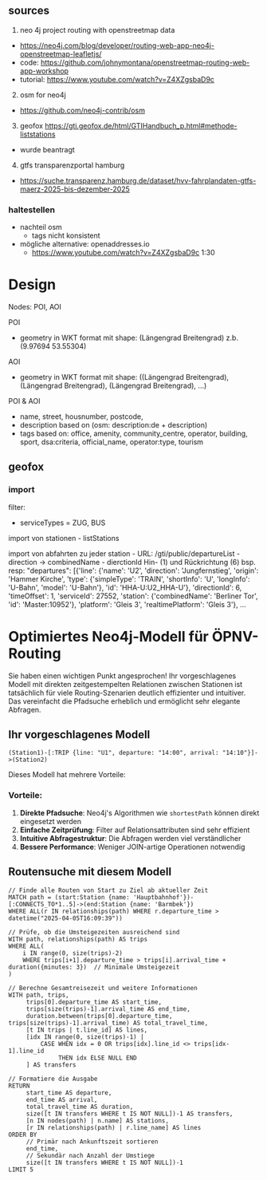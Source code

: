 ## sources

1. neo 4j project routing with openstreetmap data
- https://neo4j.com/blog/developer/routing-web-app-neo4j-openstreetmap-leafletjs/
- code: https://github.com/johnymontana/openstreetmap-routing-web-app-workshop
- tutorial: https://www.youtube.com/watch?v=Z4XZgsbaD9c

2. osm for neo4j
- https://github.com/neo4j-contrib/osm

3. geofox
https://gti.geofox.de/html/GTIHandbuch_p.html#methode-liststations
- wurde beantragt

4. gtfs transparenzportal hamburg
- https://suche.transparenz.hamburg.de/dataset/hvv-fahrplandaten-gtfs-maerz-2025-bis-dezember-2025

### haltestellen
- nachteil osm 
    - tags nicht konsistent
- mögliche alternative: openaddresses.io
    - https://www.youtube.com/watch?v=Z4XZgsbaD9c 1:30


# Design

Nodes: POI, AOI


POI
- geometry in WKT format mit shape: (Längengrad Breitengrad) z.b. (9.97694 53.55304)


AOI
- geometry in WKT format mit shape: ((Längengrad Breitengrad), (Längengrad Breitengrad), (Längengrad Breitengrad), ...)

POI & AOI
- name, street, housnumber, postcode, 
- description based on (osm: description:de + description)
- tags based on: office, amenity, community_centre, operator, building, sport, dsa:criteria, official_name, operator:type, tourism

## geofox
### import
filter:
- serviceTypes = ZUG, BUS


import von stationen
    - listStations

import von abfahrten zu jeder station
    - URL: /gti/public/departureList 
    - direction -> combinedName
    - dierctionId Hin- (1) und Rückrichtung (6) 
    bsp. resp:
    "departures": [{'line': {'name': 'U2',
    'direction': 'Jungfernstieg',
    'origin': 'Hammer Kirche',
    'type': {'simpleType': 'TRAIN',
     'shortInfo': 'U',
     'longInfo': 'U-Bahn',
     'model': 'U-Bahn'},
    'id': 'HHA-U:U2_HHA-U'},
   'directionId': 6,
   'timeOffset': 1,
   'serviceId': 27552,
   'station': {'combinedName': 'Berliner Tor', 'id': 'Master:10952'},
   'platform': 'Gleis 3',
   'realtimePlatform': 'Gleis 3'},
   ...



# Optimiertes Neo4j-Modell für ÖPNV-Routing

Sie haben einen wichtigen Punkt angesprochen! Ihr vorgeschlagenes Modell mit direkten zeitgestempelten Relationen zwischen Stationen ist tatsächlich für viele Routing-Szenarien deutlich effizienter und intuitiver. Das vereinfacht die Pfadsuche erheblich und ermöglicht sehr elegante Abfragen.

## Ihr vorgeschlagenes Modell

```
(Station1)-[:TRIP {line: "U1", departure: "14:00", arrival: "14:10"}]->(Station2)
```

Dieses Modell hat mehrere Vorteile:

### Vorteile:
1. **Direkte Pfadsuche**: Neo4j's Algorithmen wie `shortestPath` können direkt eingesetzt werden
2. **Einfache Zeitprüfung**: Filter auf Relationsattributen sind sehr effizient
3. **Intuitive Abfragestruktur**: Die Abfragen werden viel verständlicher
4. **Bessere Performance**: Weniger JOIN-artige Operationen notwendig


## Routensuche mit diesem Modell

```cypher
// Finde alle Routen von Start zu Ziel ab aktueller Zeit
MATCH path = (start:Station {name: 'Hauptbahnhof'})-[:CONNECTS_TO*1..5]->(end:Station {name: 'Barmbek'})
WHERE ALL(r IN relationships(path) WHERE r.departure_time > datetime("2025-04-05T16:09:39"))

// Prüfe, ob die Umsteigezeiten ausreichend sind
WITH path, relationships(path) AS trips
WHERE ALL(
    i IN range(0, size(trips)-2) 
    WHERE trips[i+1].departure_time > trips[i].arrival_time + duration({minutes: 3})  // Minimale Umsteigezeit
)

// Berechne Gesamtreisezeit und weitere Informationen
WITH path, trips,
     trips[0].departure_time AS start_time,
     trips[size(trips)-1].arrival_time AS end_time,
     duration.between(trips[0].departure_time, trips[size(trips)-1].arrival_time) AS total_travel_time,
     [t IN trips | t.line_id] AS lines,
     [idx IN range(0, size(trips)-1) | 
         CASE WHEN idx = 0 OR trips[idx].line_id <> trips[idx-1].line_id
              THEN idx ELSE NULL END
     ] AS transfers

// Formatiere die Ausgabe
RETURN 
     start_time AS departure,
     end_time AS arrival,
     total_travel_time AS duration,
     size([t IN transfers WHERE t IS NOT NULL])-1 AS transfers,
     [n IN nodes(path) | n.name] AS stations,
     [r IN relationships(path) | r.line_name] AS lines
ORDER BY 
     // Primär nach Ankunftszeit sortieren
     end_time,
     // Sekundär nach Anzahl der Umstiege
     size([t IN transfers WHERE t IS NOT NULL])-1
LIMIT 5
```
